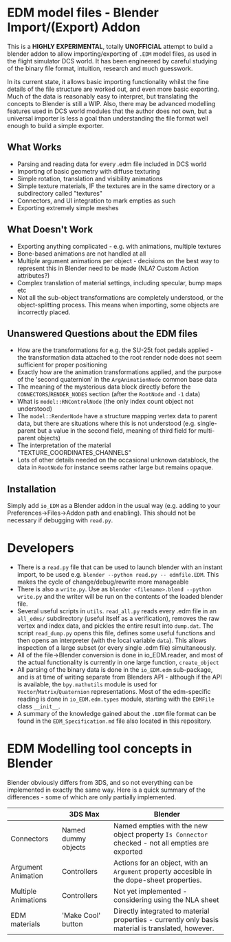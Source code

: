 EDM model files - Blender Import/(Export) Addon
===============================================

This is a **HIGHLY EXPERIMENTAL**, totally **UNOFFICIAL** attempt to build a
blender addon to allow importing/exporting of `.EDM` model files, as used in
the flight simulator DCS world. It has been engineered by careful studying of
the binary file format, intuition, research and much guesswork.

In its current state, it allows basic importing functionality whilst the fine
details of the file structure are worked out, and even more basic exporting.
Much of the data is reasonably easy to interpret, but translating the concepts
to Blender is still a WIP. Also, there may be advanced modelling features used
in DCS world modules that the author does not own, but a universal importer is
less a goal than understanding the file format well enough to build a simple
exporter.

What Works
----------
- Parsing and reading data for every .edm file included in DCS world
- Importing of basic geometry with diffuse texturing
- Simple rotation, translation and visibility animations
- Simple texture materials, IF the textures are in the same directory
  or a subdirectory called "textures"
- Connectors, and UI integration to mark empties as such
- Exporting extremely simple meshes

What Doesn't Work
-----------------
- Exporting anything complicated - e.g. with animations, multiple textures
- Bone-based animations are not handled at all
- Multiple argument animations per object - decisions on the best way to 
  represent this in Blender need to be made (NLA? Custom Action attributes?)
- Complex translation of material settings, including specular, bump maps etc
- Not all the sub-object transformations are completely understood, or the
  object-splitting process. This means when importing, some objects are
  incorrectly placed.

Unanswered Questions about the EDM files
----------------------------------------
- How are the transformations for e.g. the SU-25t foot pedals applied - the 
  transformation data attached to the root render node does not seem sufficient
  for proper positioning
- Exactly how are the animation transformations applied, and the purpose of
  the 'second quaternion' in the `ArgAnimationNode` common base data
- The meaning of the mysterious data block directly before the
  `CONNECTORS`/`RENDER_NODES` section (after the `RootNode` and `-1` data)
- What is `model::RNControlNode` (the only index count object not understood)
- The `model::RenderNode` have a structure mapping vertex data to parent data,
  but there are situations where this is not understood (e.g. single-parent
  but a value in the second field, meaning of third field for multi-parent
  objects)
- The interpretation of the material "TEXTURE_COORDINATES_CHANNELS"
- Lots of other details needed on the occasional unknown datablock, the data
  in `RootNode` for instance seems rather large but remains opaque.

Installation
------------
Simply add `io_EDM` as a Blender addon in the usual way (e.g. adding to your 
Preferences->Files->Addon path and enabling). This should not be necessary
if debugging with `read.py`.

Developers
==========
- There is a `read.py` file that can be used to launch blender with an instant
  import, to be used e.g. `blender --python read.py -- edmfile.EDM`. This makes
  the cycle of change/debug/rewrite more manageable
- There is also a `write.py`. Use as 
  `blender <filename>.blend --python write.py` and the writer will be run on
  the contents of the loaded blender file.
- Several useful scripts in `utils`. `read_all.py` reads every .edm file in an
  `all_edms/` subdirectory (useful itself as a verification), removes the raw
  vertex and index data, and pickles the entire result into `dump.dat`. The 
  script `read_dump.py` opens this file, defines some useful functions and
  then opens an interpreter (with the local variable `data`). This allows 
  inspection of a large subset (or every single .edm file) simultaneously.
- All of the file->Blender conversion is done in io_EDM.reader, and most of
  the actual functionality is currently in one large function,
  `create_object`
- All parsing of the binary data is done in the `io_EDM.edm` sub-package, and
  is at time of writing separate from Blenders API - although if the API is
  available, the `bpy.mathutils` module is used for 
  `Vector`/`Matrix`/`Quaternion` representations. Most of the edm-specific
  reading is done in `io_EDM.edm.types` module, starting with the `EDMFile`
  class `__init__`.
- A summary of the knowledge gained about the `.EDM` file format can be found
  in the `EDM_Specification.md` file also located in this repository.

EDM Modelling tool concepts in Blender
======================================
Blender obviously differs from 3DS, and so not everything can be implemented
in exactly the same way. Here is a quick summary of the differences - some of
which are only partially implemented.

|                    | 3DS Max             |   Blender                             |
|--------------------|---------------------|---------------------------------------|
| Connectors         | Named dummy objects | Named empties with the new object property `Is Connector` checked - not all empties are exported |
| Argument Animation | Controllers         | Actions for an object, with an `Argument` property accesible in the dope-sheet properties. |
| Multiple Animations| Controllers         | Not yet implemented - considering using the NLA sheet |
| EDM materials      | 'Make Cool' button  | Directly integrated to material properties - currently only basis material is translated, however. |
